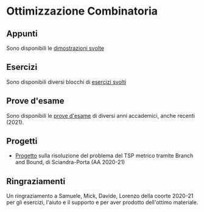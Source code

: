 # Ottimizzazione Combinatoria

## Appunti

Sono disponibili le [dimostrazioni svolte](Appunti/Dimostrazioni_OC.pdf)

## Esercizi

Sono disponibili diversi blocchi di [esercizi svolti](Esercizi%20svolti/)

## Prove d'esame

Sono disponibili le [prove d'esame](Prove/) di diversi anni accademici, anche recenti (2021).

## Progetti

- [Progetto](https://github.com/LorenzoSciandra/Branch-and-BoundTSP) sulla risoluzione del problema del TSP metrico tramite Branch and Bound, di Sciandra-Porta (AA 2020-21)

## Ringraziamenti

Un ringraziamento a Samuele, Mick, Davide, Lorenzo della coorte 2020-21 per gli esercizi, l'aiuto e il supporto e per aver prodotto dell'ottimo materiale.
